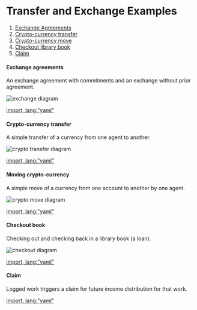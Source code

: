 # Transfer and Exchange Examples

1. [Exchange Agreements](#exchange-agreements)
1. [Crypto-currency transfer](#crypto-currency-transfer)
1. [Crypto-currency move](#moving-crypto-currency)
1. [Checkout library book](#checkout-book)
1. [Claim](#claim)


#### Exchange agreements

An exchange agreement with commitments and an exchange without prior agreement.

![exchange diagram](https://rawgit.com/valueflows/valueflows/master/release-doc-in-process/exch-agreement.png)

[import, lang:"yaml"](../../examples/exch-agreement.yaml)

#### Crypto-currency transfer

A simple transfer of a currency from one agent to another.

![crypto transfer diagram](https://rawgit.com/valueflows/valueflows/master/release-doc-in-process/xfer-crypto.png)

[import, lang:"yaml"](../../examples/transfer-crypto.yaml)

#### Moving crypto-currency

A simple move of a currency from one account to another by one agent.

![crypto move diagram](https://rawgit.com/valueflows/valueflows/master/release-doc-in-process/move-crypto.png)

[import, lang:"yaml"](../../examples/move-crypto.yaml)

#### Checkout book

Checking out and checking back in a library book (a loan).

![checkout diagram](https://rawgit.com/valueflows/valueflows/master/release-doc-in-process/book.png)

[import, lang:"yaml"](../../examples/checkout-book.yaml)

#### Claim

Logged work triggers a claim for future income distribution for that work.

[import, lang:"yaml"](../../examples/claim.yaml)

